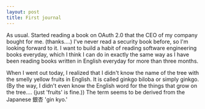 ```yaml
--- 
layout: post
title: First journal
---
```


As usual. Started reading a book on OAuth 2.0 that the CEO of my company bought for me. (thanks....) I've never read a security book before, so I'm looking forward to it. I want to build a habit of reading software engineering books everyday, which I think I can do in exactly the same way as I have been reading books written in English everyday for more than three months.

When I went out today, I realized that I didn't know the name of the tree with the smelly yellow fruits in English. It is called ginkgo biloba or simply ginkgo. (By the way, I didn't even know the English word for the things that grow on the tree.... (just 'fruits' is fine.)) The term seems to be derived from the Japanese 銀杏 'gin kyo.'

